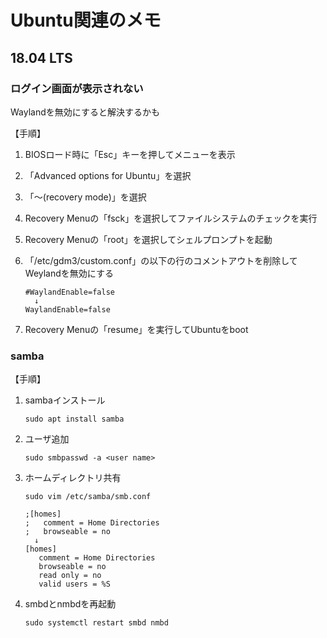 # Ubuntu関連のメモ

## 18.04 LTS

### ログイン画面が表示されない

Waylandを無効にすると解決するかも

【手順】
1. BIOSロード時に「Esc」キーを押してメニューを表示
2. 「Advanced options for Ubuntu」を選択
3. 「～(recovery mode)」を選択
4. Recovery Menuの「fsck」を選択してファイルシステムのチェックを実行
5. Recovery Menuの「root」を選択してシェルプロンプトを起動
6. 「/etc/gdm3/custom.conf」の以下の行のコメントアウトを削除してWeylandを無効にする

	   #WaylandEnable=false
	     ↓
	   WaylandEnable=false

7. Recovery Menuの「resume」を実行してUbuntuをboot

### samba

【手順】
1. sambaインストール

	   sudo apt install samba

2. ユーザ追加

	   sudo smbpasswd -a <user name>

3. ホームディレクトリ共有

	   sudo vim /etc/samba/smb.conf
	   
	   ;[homes]
	   ;   comment = Home Directories
	   ;   browseable = no
	     ↓
	   [homes]
	      comment = Home Directories
	      browseable = no
	      read only = no
	      valid users = %S

4. smbdとnmbdを再起動

	   sudo systemctl restart smbd nmbd

